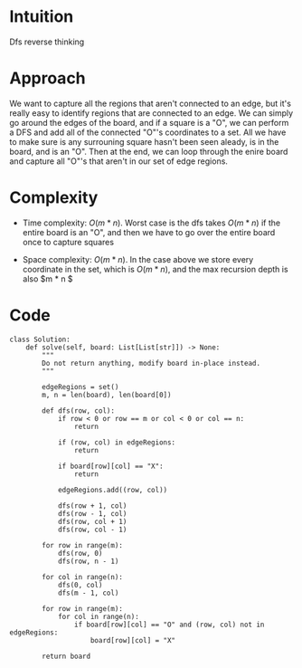 # Intuition
Dfs reverse thinking

# Approach
We want to capture all the regions that aren't connected to an edge, but it's really easy to identify regions that are connected to an edge. We can simply go around the edges of the board, and if a square is a "O", we can perform a DFS and add all of the connected "O"'s coordinates to a set. All we have to make sure is any surrouning square hasn't been seen aleady, is in the board, and is an "O". Then at the end, we can loop through the enire board and capture all "O"'s that aren't in our set of edge regions.

# Complexity
- Time complexity: $O(m * n)$. Worst case is the dfs takes $O(m * n)$ if the entire board is an "O", and then we have to go over the entire board once to capture squares
<!-- Add your time complexity here, e.g. $$O(n)$$ -->

- Space complexity: $O(m * n)$. In the case above we store every coordinate in the set, which is $O(m * n)$, and the max recursion depth is also $m * n
$<!-- Add your space complexity here, e.g. $$O(n)$$ -->

# Code
```python3
class Solution:
    def solve(self, board: List[List[str]]) -> None:
        """
        Do not return anything, modify board in-place instead.
        """

        edgeRegions = set()
        m, n = len(board), len(board[0])

        def dfs(row, col):
            if row < 0 or row == m or col < 0 or col == n:
                return

            if (row, col) in edgeRegions:
                return

            if board[row][col] == "X":
                return

            edgeRegions.add((row, col))

            dfs(row + 1, col)
            dfs(row - 1, col)
            dfs(row, col + 1)
            dfs(row, col - 1)

        for row in range(m):
            dfs(row, 0)
            dfs(row, n - 1)

        for col in range(n):
            dfs(0, col)
            dfs(m - 1, col)

        for row in range(m):
            for col in range(n):
                if board[row][col] == "O" and (row, col) not in edgeRegions:
                    board[row][col] = "X"

        return board           
```

